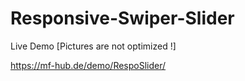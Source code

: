 ﻿# Responsive-Swiper-Slider

Live Demo [Pictures are not optimized !]

https://mf-hub.de/demo/RespoSlider/
